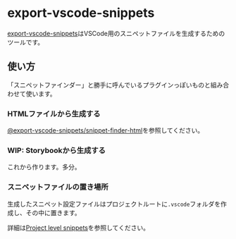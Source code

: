 # export-vscode-snippets

[export-vscode-snippets](https://github.com/tkskto/export-vscode-snippets)はVSCode用のスニペットファイルを生成するためのツールです。

## 使い方

「スニペットファインダー」と勝手に呼んでいるプラグインっぽいものと組み合わせて使います。

### HTMLファイルから生成する

[@export-vscode-snippets/snippet-finder-html](https://github.com/tkskto/export-vscode-snippets/tree/main/packages/%40export-vscode-snippets/snippet-finder-html)を参照してください。

### WIP: Storybookから生成する

これから作ります。多分。

### スニペットファイルの置き場所

生成したスニペット設定ファイルはプロジェクトルートに`.vscode`フォルダを作成し、その中に置きます。

詳細は[Project level snippets](https://code.visualstudio.com/updates/v1_28#_project-level-snippets)を参照してください。
